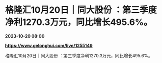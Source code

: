 # 格隆汇10月20日｜同大股份 ：第三季度净利1270.3万元，同比增长495.6%。

**2023-10-20 08:00**

**https://www.gelonghui.com/live/1255149**

格隆汇10月20日｜同大股份 ：第三季度净利1270.3万元，同比增长495.6%。